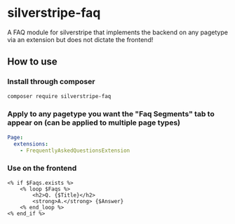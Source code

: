 # silverstripe-faq
A FAQ module for silverstripe that implements the backend on any pagetype via an extension but does not dictate the frontend!

## How to use

### Install through composer
```bash
composer require silverstripe-faq
```

### Apply to any pagetype you want the "Faq Segments" tab to appear on (can be applied to multiple page types)
```yaml
Page:
  extensions:
    - FrequentlyAskedQuestionsExtension
```

### Use on the frontend

```
<% if $Faqs.exists %>
    <% loop $Faqs %>
        <h2>Q. {$Title}</h2>
        <strong>A.</strong> {$Answer}
    <% end_loop %>
<% end_if %>
```
